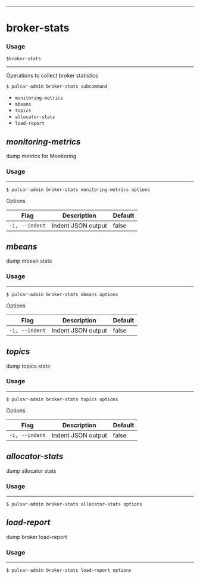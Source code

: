 ------------

# broker-stats

### Usage

`$broker-stats`

------------

Operations to collect broker statistics

```shell
$ pulsar-admin broker-stats subcommand
```

* `monitoring-metrics`
* `mbeans`
* `topics`
* `allocator-stats`
* `load-report`

## <em>monitoring-metrics</em>

dump metrics for Monitoring

### Usage

------------

```shell
$ pulsar-admin broker-stats monitoring-metrics options
```

Options

| Flag           | Description        | Default |
|----------------|--------------------|---------|
| `-i, --indent` | Indent JSON output | false   |

## <em>mbeans</em>

dump mbean stats

### Usage

------------

```shell
$ pulsar-admin broker-stats mbeans options
```

Options

| Flag           | Description        | Default |
|----------------|--------------------|---------|
| `-i, --indent` | Indent JSON output | false   |

## <em>topics</em>

dump topics stats

### Usage

------------

```shell
$ pulsar-admin broker-stats topics options
```

Options

| Flag           | Description        | Default |
|----------------|--------------------|---------|
| `-i, --indent` | Indent JSON output | false   |

## <em>allocator-stats</em>

dump allocator stats

### Usage

------------

```shell
$ pulsar-admin broker-stats allocator-stats options
```

## <em>load-report</em>

dump broker load-report

### Usage

------------

```shell
$ pulsar-admin broker-stats load-report options
```


